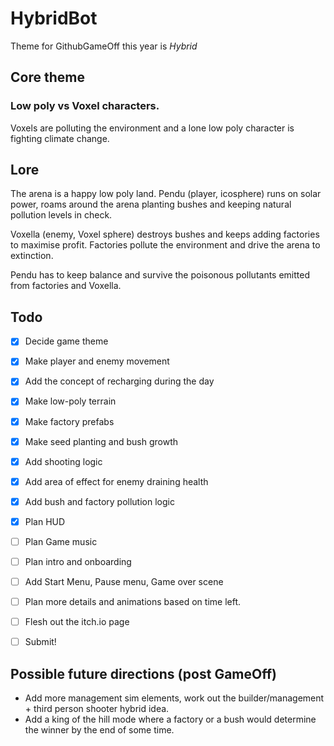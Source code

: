# HybridBot

Theme for GithubGameOff this year is *Hybrid*

## Core theme

### Low poly vs Voxel characters.

Voxels are polluting the environment and a lone low poly character is fighting climate change.

## Lore
The arena is a happy low poly land. Pendu (player, icosphere) runs on solar power, roams around the arena planting bushes and keeping natural pollution levels in check.

Voxella (enemy, Voxel sphere) destroys bushes and keeps adding factories to maximise profit. Factories pollute the environment and drive the arena to extinction.

Pendu has to keep balance and survive the poisonous pollutants emitted from factories and Voxella.

## Todo

- [x] Decide game theme

- [x] Make player and enemy movement

- [x] Add the concept of recharging during the day

- [x] Make low-poly terrain

- [x] Make factory prefabs

- [x] Make seed planting and bush growth

- [x] Add shooting logic

- [x] Add area of effect for enemy draining health

- [x] Add bush and factory pollution logic

- [X] Plan HUD

- [ ] Plan Game music

- [ ] Plan intro and onboarding

- [ ] Add Start Menu, Pause menu, Game over scene

- [ ] Plan more details and animations based on time left.

- [ ] Flesh out the itch.io page

- [ ] Submit!


## Possible future directions (post GameOff)

- Add more management sim elements, work out the builder/management + third person shooter hybrid idea.
- Add a king of the hill mode where a factory or a bush would determine the winner by the end of some time.
